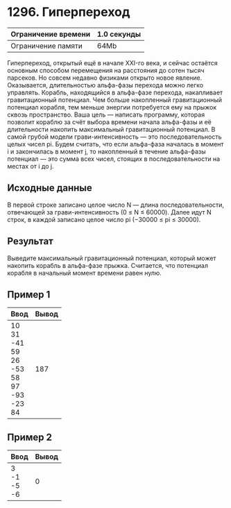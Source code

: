 # 1296. Гиперпереход

| Ограничение времени |	1.0 секунды |
| ------------------- | --------- |
| Ограничение памяти  |	     64Mb |

Гиперпереход, открытый ещё в начале XXI-го века, и сейчас остаётся основным способом перемещения на расстояния до сотен тысяч парсеков. Но совсем недавно физиками открыто новое явление. Оказывается, длительностью альфа-фазы перехода можно легко управлять. Корабль, находящийся в альфа-фазе перехода, накапливает гравитационный потенциал. Чем больше накопленный гравитационный потенциал корабля, тем меньше энергии потребуется ему на прыжок сквозь пространство. Ваша цель — написать программу, которая позволит кораблю за счёт выбора времени начала альфа-фазы и её длительности накопить максимальный гравитационный потенциал.
В самой грубой модели грави-интенсивность — это последовательность целых чисел pi. Будем считать, что если альфа-фаза началась в момент i и закончилась в момент j, то накопленный в течение альфа-фазы потенциал — это сумма всех чисел, стоящих в последовательности на местах от i до j.

## Исходные данные

В первой строке записано целое число N — длина последовательности, отвечающей за грави-интенсивность (0 ≤ N ≤ 60000). Далее идут N строк, в каждой записано целое число pi (−30000 ≤ pi ≤ 30000).

## Результат

Выведите максимальный гравитационный потенциал, который может накопить корабль в альфа-фазе прыжка. Считается, что потенциал корабля в начальный момент времени равен нулю.

## Пример 1

|Ввод |	Вывод |
| --- | ----- |
| 10 <br> 31 <br> -41 <br> 59 <br> 26 <br> -53 <br> 58 <br> 97 <br> -93 <br> -23 <br> 84 | 187 |

## Пример 2

|Ввод |	Вывод |
| --- | ----- |
| 3 <br> -1 <br> -5 <br> -6 | 0 |
